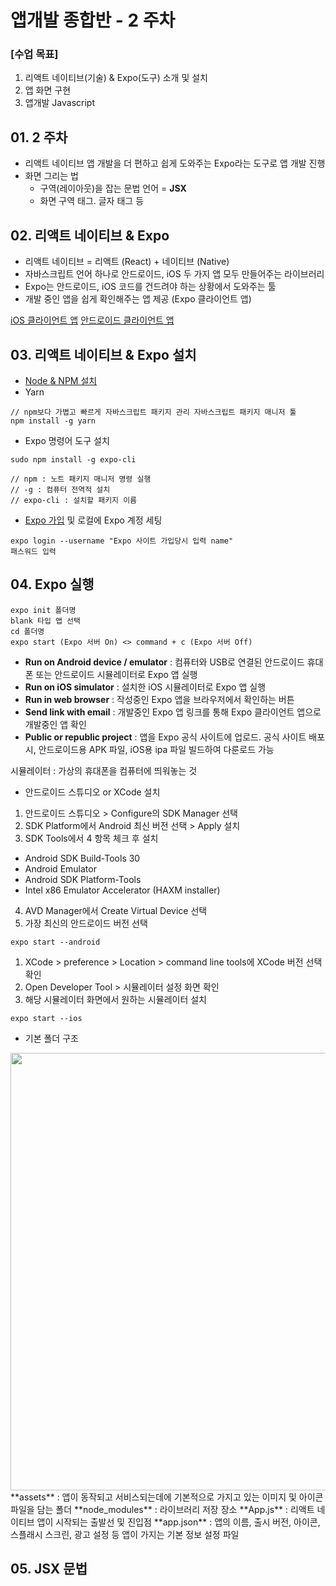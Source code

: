 # 앱개발 종합반 - 2 주차

### [수업 목표]
1. 리액트 네이티브(기술) & Expo(도구) 소개 및 설치
2. 앱 화면 구현
3. 앱개발 Javascript

## 01. 2 주차
- 리액트 네이티브 앱 개발을 더 편하고 쉽게 도와주는 Expo라는 도구로 앱 개발 진행
- 화면 그리는 법
    - 구역(레이아웃)을 잡는 문법 언어 = **JSX**
    - 화면 구역 <View> 태그. 글자 <Text> 태그 등

## 02. 리액트 네이티브 & Expo
- 리액트 네이티브 = 리액트 (React) + 네이티브 (Native)
- 자바스크립트 언어 하나로 안드로이드, iOS 두 가지 앱 모두 만들어주는 라이브러리
- Expo는 안드로이드, iOS 코드를 건드려야 하는 상황에서 도와주는 툴
- 개발 중인 앱을 쉽게 확인해주는 앱 제공 (Expo 클라이언트 앱)

[iOS 클라이언트 앱](https://apps.apple.com/app/apple-store/id982107779)
[안드로이드 클라이언트 앱](https://play.google.com/store/apps/details?id=host.exp.exponent&referrer=www)

## 03. 리액트 네이티브 & Expo 설치
- [Node & NPM 설치](https://nodejs.org/download/release/v12.19.1/node-v12.19.1.pkg)
- Yarn
```
// npm보다 가볍고 빠르게 자바스크립트 패키지 관리 자바스크립트 패키지 매니저 툴
npm install -g yarn
```
- Expo 명령어 도구 설치
```
sudo npm install -g expo-cli

// npm : 노트 패키지 매니저 명령 실행
// -g : 컴퓨터 전역적 설치
// expo-cli : 설치할 패키지 이름
```
- [Expo 가입](https://expo.io/signup) 및 로컬에 Expo 계정 세팅
```
expo login --username "Expo 사이트 가입당시 입력 name"
패스워드 입력
```

## 04. Expo 실행
```
expo init 폴더명
blank 타입 앱 선택
cd 폴더명
expo start (Expo 서버 On) <> command + c (Expo 서버 Off)
```
- **Run on Android device / emulator** : 컴퓨터와 USB로 연결된 안드로이드 휴대폰 또는 안드로이드 시뮬레이터로 Expo 앱 실행
- **Run on iOS simulator** : 설치한 iOS 시뮬레이터로 Expo 앱 실행
- **Run in web browser** : 작성중인 Expo 앱을 브라우저에서 확인하는 버튼
- **Send link with email** : 개발중인 Expo 앱 링크를 통해 Expo 클라이언트 앱으로 개발중인 앱 확인
- **Public or republic project** : 앱을 Expo 공식 사이트에 업로드. 공식 사이트 배포 시, 안드로이드용 APK 파일, iOS용 ipa 파일 빌드하여 다룬로드 가능

시뮬레이터 : 가상의 휴대폰을 컴퓨터에 띄워놓는 것
- 안드로이드 스튜디오 or XCode 설치
1. 안드로이드 스튜디오 > Configure의 SDK Manager 선택
2. SDK Platform에서 Android 최신 버전 선택 > Apply 설치
3. SDK Tools에서 4 항목 체크 후 설치
- Android SDK Build-Tools 30
- Android Emulator
- Android SDK Platform-Tools
- Intel x86 Emulator Accelerator (HAXM installer)
4. AVD Manager에서 Create Virtual Device 선택
5. 가장 최신의 안드로이드 버전 선택
```
expo start --android
```

1. XCode > preference > Location > command line tools에 XCode 버전 선택 확인
2. Open Developer Tool > 시뮬레이터 설정 화면 확인
3. 해당 시뮬레이터 화면에서 원하는 시뮬레이터 설치
```
expo start --ios
```

- 기본 폴더 구조
<img width="700" src="https://user-images.githubusercontent.com/60697742/127077190-410ce1ab-97e5-4f65-b999-f6d0c6c19e74.png">
**assets** : 앱이 동작되고 서비스되는데에 기본적으로 가지고 있는 이미지 및 아이콘 파일을 담는 폴더
**node_modules** : 라이브러리 저장 장소
**App.js** : 리액트 네이티브 앱이 시작되는 출발선 및 진입점
**app.json** : 앱의 이름, 출시 버전, 아이콘, 스플래시 스크린, 광고 설정 등 앱이 가지는 기본 정보 설정 파일

## 05. JSX 문법
